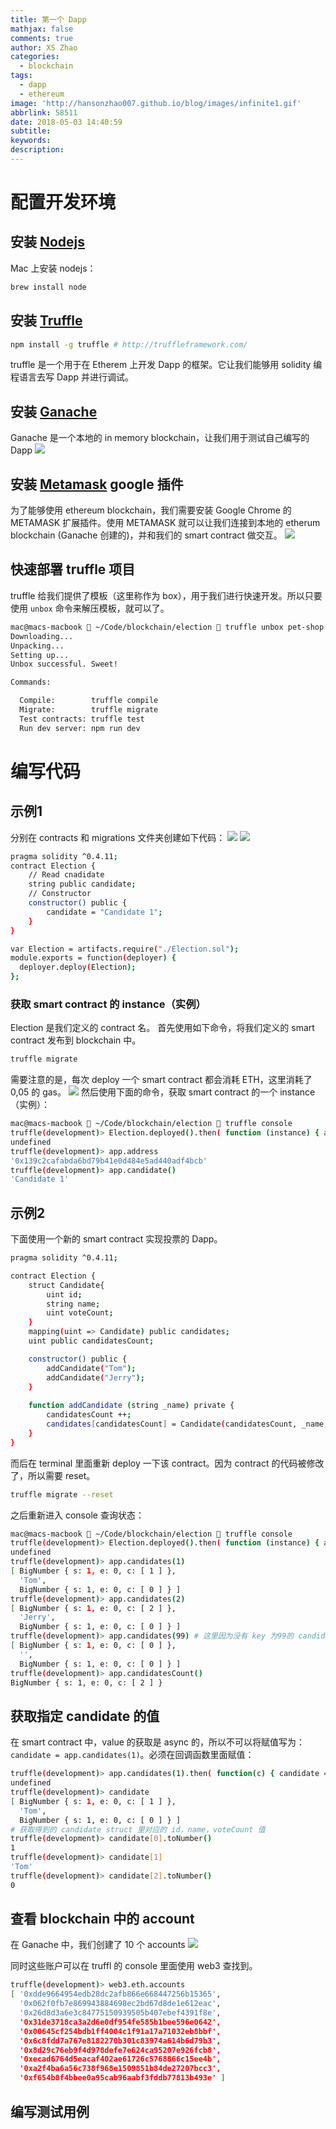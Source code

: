 ```yaml
---
title: 第一个 Dapp
mathjax: false
comments: true
author: XS Zhao
categories:
  - blockchain
tags:
  - dapp
  - ethereum
image: 'http://hansonzhao007.github.io/blog/images/infinite1.gif'
abbrlink: 58511
date: 2018-05-03 14:40:59
subtitle:
keywords:
description:
---
```


# 配置开发环境
## 安装 [Nodejs](https://nodejs.org)
Mac 上安装 nodejs：
```bash
brew install node
```

## 安装 [Truffle](http://truffleframework.com/)
```bash 
npm install -g truffle # http://truffleframework.com/
```
truffle 是一个用于在 Etherem 上开发 Dapp 的框架。它让我们能够用 solidity 编程语言去写 Dapp 并进行调试。

## 安装 [Ganache](http://truffleframework.com/ganache/)
Ganache 是一个本地的 in memory blockchain，让我们用于测试自己编写的 Dapp
![](1.png)

## 安装 [Metamask](https://metamask.io/) google 插件
为了能够使用 ethereum blockchain，我们需要安装 Google Chrome 的 METAMASK 扩展插件。使用 METAMASK 就可以让我们连接到本地的 etherum blockchain (Ganache 创建的)，并和我们的 smart contract 做交互。
![](2.gif)

<!-- more -->
## 快速部署 truffle 项目
truffle 给我们提供了模板（这里称作为 box），用于我们进行快速开发。所以只要使用 `unbox` 命令来解压模板，就可以了。
```bash
mac@macs-macbook  ~/Code/blockchain/election  truffle unbox pet-shop
Downloading...
Unpacking...
Setting up...
Unbox successful. Sweet!

Commands:

  Compile:        truffle compile
  Migrate:        truffle migrate
  Test contracts: truffle test
  Run dev server: npm run dev
```


# 编写代码
## 示例1
分别在 contracts 和 migrations 文件夹创建如下代码：
![](4.png)
![](5.png)

```bash :./contracts/Election.sol
pragma solidity ^0.4.11;
contract Election {
    // Read cnadidate
    string public candidate;
    // Constructor
    constructor() public {
        candidate = "Candidate 1";
    }
}
```

```bash :./migrations/2_deploy_contracts.js
var Election = artifacts.require("./Election.sol");
module.exports = function(deployer) {
  deployer.deploy(Election);
};
```
### 获取 smart contract 的 instance（实例）
Election 是我们定义的 contract 名。
首先使用如下命令，将我们定义的 smart contract 发布到 blockchain 中。
```bash
truffle migrate
```
需要注意的是，每次 deploy 一个 smart contract 都会消耗 ETH，这里消耗了 0,05 的 gas。
![](3.png)
然后使用下面的命令，获取 smart contract 的一个 instance（实例）：
```bash
mac@macs-macbook  ~/Code/blockchain/election  truffle console
truffle(development)> Election.deployed().then( function (instance) { app = instance })
undefined
truffle(development)> app.address
'0x139c2cafabda6bd79b41e0d484e5ad440adf4bcb'
truffle(development)> app.candidate()
'Candidate 1'
```

## 示例2
下面使用一个新的 smart contract 实现投票的 Dapp。
```bash :./contracts/Election.sol
pragma solidity ^0.4.11;

contract Election {
    struct Candidate{
        uint id;
        string name;
        uint voteCount;
    }
    mapping(uint => Candidate) public candidates;
    uint public candidatesCount;

    constructor() public {
        addCandidate("Tom");
        addCandidate("Jerry");
    }
    
    function addCandidate (string _name) private {
        candidatesCount ++;
        candidates[candidatesCount] = Candidate(candidatesCount, _name, 0);
    }
}
```

而后在 terminal 里面重新 deploy 一下该 contract。因为 contract 的代码被修改了，所以需要 reset。
```bash
truffle migrate --reset
```

之后重新进入 console 查询状态：
```bash
mac@macs-macbook  ~/Code/blockchain/election  truffle console
truffle(development)> Election.deployed().then( function (instance) { app = instance })
undefined
truffle(development)> app.candidates(1)
[ BigNumber { s: 1, e: 0, c: [ 1 ] },
  'Tom',
  BigNumber { s: 1, e: 0, c: [ 0 ] } ]
truffle(development)> app.candidates(2)
[ BigNumber { s: 1, e: 0, c: [ 2 ] },
  'Jerry',
  BigNumber { s: 1, e: 0, c: [ 0 ] } ]
truffle(development)> app.candidates(99) # 这里因为没有 key 为99的 candidate，所以返回空
[ BigNumber { s: 1, e: 0, c: [ 0 ] },
  '',
  BigNumber { s: 1, e: 0, c: [ 0 ] } ]
truffle(development)> app.candidatesCount()
BigNumber { s: 1, e: 0, c: [ 2 ] }
```

## 获取指定 candidate 的值
在 smart contract 中，value 的获取是 async 的，所以不可以将赋值写为：`candidate = app.candidates(1)`。必须在回调函数里面赋值：
```bash
truffle(development)> app.candidates(1).then( function(c) { candidate = c;})
undefined
truffle(development)> candidate
[ BigNumber { s: 1, e: 0, c: [ 1 ] },
  'Tom',
  BigNumber { s: 1, e: 0, c: [ 0 ] } ]
# 获取得到的 candidate struct 里对应的 id，name，voteCount 值
truffle(development)> candidate[0].toNumber()
1
truffle(development)> candidate[1]
'Tom'
truffle(development)> candidate[2].toNumber()
0
```

## 查看 blockchain 中的 account
在 Ganache 中，我们创建了 10 个 accounts
![](6.png)

同时这些账户可以在 truffl 的 console 里面使用 web3 查找到。
```bash
truffle(development)> web3.eth.accounts
[ '0xdde9664954edb28dc2afb866e668447256b15365',
  '0x062f0fb7e869943884698ec2bd67d8de1e612eac',
  '0x26d8d3a6e3c84775150939505b407ebef4391f8e',
  '0x31de3718ca3a2d6e0df954fe585b1bee596e0642',
  '0x00645cf254bdb1ff4004c1f91a17a71032eb8bbf',
  '0x6c8fdd7a767e8182270b301c83974a614b6d79b3',
  '0x8d29c76eb9f4d978defe7e624ca95207e926fcb8',
  '0xecad6764d5eacaf402ae61726c5768866c15ee4b',
  '0xa2f4ba6a56c738f968e1509851b84de27207bcc3',
  '0xf654b8f4bbee0a95cab96aabf3fddb77813b493e' ]
```

## 编写测试用例
